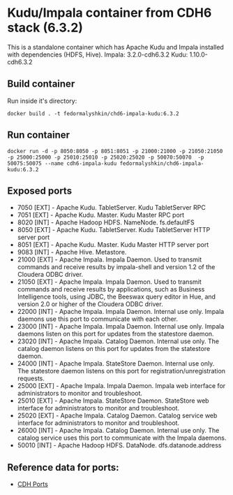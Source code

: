 # Kudu/Impala container from CDH6 stack (6.3.2)

This is a standalone container which has Apache Kudu and Impala installed with dependencies (HDFS, Hive).
Impala: 3.2.0-cdh6.3.2
Kudu: 1.10.0-cdh6.3.2

## Build container

Run inside it's directory:
```shell
docker build . -t fedormalyshkin/chd6-impala-kudu:6.3.2
```

## Run container

```shell
docker run -d -p 8050:8050 -p 8051:8051 -p 21000:21000 -p 21050:21050 -p 25000:25000 -p 25010:25010 -p 25020:25020 -p 50070:50070  -p 50075:50075 --name cdh6-impala-kudu fedormalyshkin/chd6-impala-kudu:6.3.2
```

## Exposed ports

* 7050 [EXT] - Apache Kudu. TabletServer. Kudu TabletServer RPC 
* 7051 [EXT] - Apache Kudu. Master. Kudu Master RPC port
* 8020 [INT] - Apache Hadoop HDFS. NameNode. fs.defaultFS
* 8050 [EXT] - Apache Kudu. TabletServer. Kudu TabletServer HTTP server port
* 8051 [EXT] - Apache Kudu. Master. Kudu Master HTTP server port
* 9083 [INT] - Apache Hive. Metastore. 
* 21000 [EXT] - Apache Impala. Impala Daemon. Used to transmit commands and receive results by impala-shell and version 1.2 of the Cloudera ODBC driver.
* 21050 [EXT] - Apache Impala. Impala Daemon. Used to transmit commands and receive results by applications, such as Business Intelligence tools, using JDBC, the Beeswax query editor in Hue, and version 2.0 or higher of the Cloudera ODBC driver.
* 22000 [INT] - Apache Impala. Impala Daemon. Internal use only. Impala daemons use this port to communicate with each other.
* 23000 [INT] - Apache Impala. Impala Daemon. Internal use only. Impala daemons listen on this port for updates from the statestore daemon.
* 23020 [INT] - Apache Impala. Catalog Daemon. Internal use only. The catalog daemon listens on this port for updates from the statestore daemon. 
* 24000 [INT] - Apache Impala. StateStore Daemon. Internal use only. The statestore daemon listens on this port for registration/unregistration requests.
* 25000 [EXT] - Apache Impala. Impala Daemon. Impala web interface for administrators to monitor and troubleshoot.
* 25010 [EXT] - Apache Impala. StateStore Daemon. StateStore web interface for administrators to monitor and troubleshoot. 
* 25020 [EXT] - Apache Impala. Catalog Daemon. Catalog service web interface for administrators to monitor and troubleshoot.
* 26000 [INT] - Apache Impala. Catalog Daemon. Internal use only. The catalog service uses this port to communicate with the Impala daemons.
* 50010 [INT] - Apache Hadoop HDFS. DataNode. dfs.datanode.address

## Reference data for ports:

* [CDH Ports](https://docs.cloudera.com/documentation/enterprise/latest/topics/cm_ig_ports.html)

